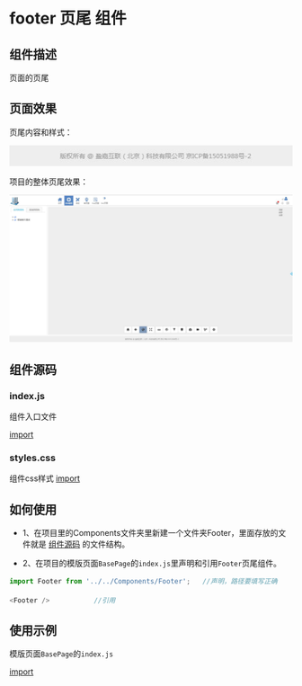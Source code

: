 # footer 页尾 组件

## 组件描述

页面的页尾

## 页面效果

页尾内容和样式：

![](../../../images/footer/footer/footerImg1.jpg)

项目的整体页尾效果：

![](../../../images/footer/footer/footerImg2.jpg)

## 组件源码
### index.js
组件入口文件

[import](./code/index.js)

### styles.css
组件css样式 
[import](./code/styles.css)

## 如何使用
* 1、在项目里的Components文件夹里新建一个文件夹Footer，里面存放的文件就是 [组件源码](#组件源码)   的文件结构。

* 2、在项目的模版页面`BasePage`的`index.js`里声明和引用`Footer`页尾组件。

```js
import Footer from '../../Components/Footer';   //声明，路径要填写正确 

<Footer />           //引用

```

## 使用示例
模版页面`BasePage`的`index.js`

[import](./code/basePage.js)

